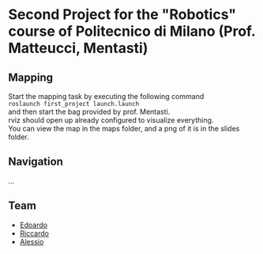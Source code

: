 # Second Project for the "Robotics" course of Politecnico di Milano (Prof. Matteucci, Mentasti)

## Mapping
Start the mapping task by executing the following command</br>
`roslaunch first_project launch.launch`</br>
and then start the bag provided by prof. Mentasti.</br>
rviz should open up already configured to visualize everything.</br>
You can view the map in the maps folder, and a png of it is in the slides folder.

## Navigation
...

## Team

- [Edoardo](https://github.com/Janoww)
- [Riccardo](https://github.com/BonfantiRiccardo)
- [Alessio](https://github.com/BiscottiBiscottati)
